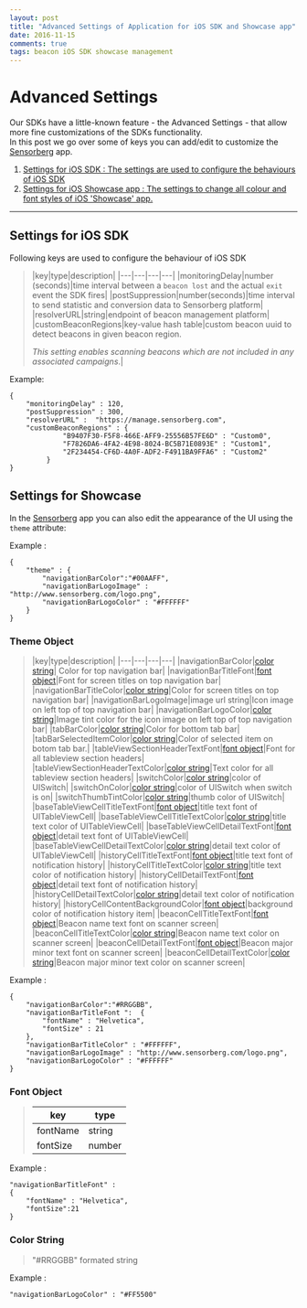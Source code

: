 ```yaml
---
layout: post
title: "Advanced Settings of Application for iOS SDK and Showcase app"
date: 2016-11-15
comments: true
tags: beacon iOS SDK showcase management
---
```



# Advanced Settings 

Our SDKs have a little-known feature - the Advanced Settings - that allow more fine customizations of the SDKs functionality.  
In this post we go over some of keys you can add/edit to customize the [Sensorberg](https://itunes.apple.com/us/app/sensorberg/id1115128115?mt=8) app.

 1. [Settings for iOS SDK : The settings are used to configure the behaviours of iOS SDK](http://sensorberg-dev.github.io/2016/11/Advanced-Settings-of-Application-for-iOS-SDK-and-Showcase-app/#settings-for-ios-sdk)
 2. [Settings for iOS Showcase app : The settings to change all colour and font styles of iOS 'Showcase' app.](http://sensorberg-dev.github.io/2016/11/Advanced-Settings-of-Application-for-iOS-SDK-and-Showcase-app/#settings-for-showcase)

<!--more-->
  

----------  


## Settings for iOS SDK

Following keys are used to configure the behaviour of iOS SDK  

>|key|type|description|
>|---|---|---|---|
>|monitoringDelay|number (seconds)|time interval between a `beacon lost` and the actual `exit` event the SDK fires|
>|postSuppression|number(seconds)|time interval to send statistic and conversion data to Sensorberg platform|
>|resolverURL|string|endpoint of beacon management platform|
>|customBeaconRegions|key-value hash table|custom beacon uuid to detect beacons in given beacon region. <p> *This setting enables scanning beacons which are not included in any associated campaigns*.|
  
Example:  

```
{
	"monitoringDelay" : 120,
	"postSuppression" : 300,
	"resolverURL" :  "https://manage.sensorberg.com",
	"customBeaconRegions" : {
			 "B9407F30-F5F8-466E-AFF9-25556B57FE6D" : "Custom0",
			 "F7826DA6-4FA2-4E98-8024-BC5B71E0893E" : "Custom1",
			 "2F234454-CF6D-4A0F-ADF2-F4911BA9FFA6" : "Custom2"
		 }
}
```


## Settings for Showcase

In the [Sensorberg](https://itunes.apple.com/us/app/sensorberg/id1115128115?mt=8) app you can also edit the appearance of the UI using the `theme` attribute:
  

<!--|key|type|description|
|---|---|---|---|
|theme|[Theme Object](#theme-object)||change theme of Showcase app|-->

Example :  

```
{
	"theme" : {
		"navigationBarColor":"#00AAFF",
		"navigationBarLogoImage" : "http://www.sensorberg.com/logo.png",
		"navigationBarLogoColor" : "#FFFFFF"
	}
}
```

### Theme Object

>|key|type|description|
>|---|---|---|---|
>|navigationBarColor|[color string](#colorString)| Color for top navigation bar|
>|navigationBarTitleFont|[font object](#fontObject)|Font for screen titles on top navigation bar|
>|navigationBarTitleColor|[color string](#colorString)|Color for screen titles on top navigation bar|
>|navigationBarLogoImage|image url string|Icon image on left top of top navigation bar|
>|navigationBarLogoColor|[color string](#colorString)|Image tint color for the icon image on left top of top navigation bar|
>|tabBarColor|[color string](#colorString)|Color for bottom tab bar|
>|tabBarSelectedItemColor|[color string](#colorString)|Color of selected item on botom tab bar.|
>|tableViewSectionHeaderTextFont|[font object](#fontObject)|Font for all tableview section headers|
>|tableViewSectionHeaderTextColor|[color string](#colorString)|Text color for all tableview section headers|
>|switchColor|[color string](#colorString)|color of UISwitch|
>|switchOnColor|[color string](#colorString)|color of UISwitch when switch is on|
>|switchThumbTintColor|[color string](#colorString)|thumb color of UISwitch|
>|baseTableViewCellTitleTextFont|[font object](#fontObject)|title text font of UITableViewCell|
>|baseTableViewCellTitleTextColor|[color string](#colorString)|title text color of UITableViewCell|
>|baseTableViewCellDetailTextFont|[font object](#fontObject)|detail text font of UITableViewCell|
>|baseTableViewCellDetailTextColor|[color string](#colorString)|detail text color of UITableViewCell|
>|historyCellTitleTextFont|[font object](#fontObject)|title text font of notification history|
>|historyCellTitleTextColor|[color string](#colorString)|title text color of notification history|
>|historyCellDetailTextFont|[font object](#fontObject)|detail text font of notification history|
>|historyCellDetailTextColor|[color string](#colorString)|detail text color of notification history|
>|historyCellContentBackgroundColor|[font object](#fontObject)|background color of notification history item|
>|beaconCellTitleTextFont|[font object](#fontObject)|Beacon name text font on scanner screen|
>|beaconCellTitleTextColor|[color string](#colorString)|Beacon name text color on scanner screen|
>|beaconCellDetailTextFont|[font object](#fontObject)|Beacon major minor text font on scanner screen|
>|beaconCellDetailTextColor|[color string](#colorString)|Beacon major minor text color on scanner screen|

Example :   

```
{
	"navigationBarColor":"#RRGGBB",
	"navigationBarTitleFont ":  {
		"fontName" : "Helvetica",
		"fontSize" : 21
	},
	"navigationBarTitleColor" : "#FFFFFF",
	"navigationBarLogoImage" : "http://www.sensorberg.com/logo.png",
	"navigationBarLogoColor" : "#FFFFFF"
}
```

<h3><span id="fontObject">Font Object</span></h3>

>|key|type|
>|---|---|
>|fontName|string|
>|fontSize|number|

Example :   

```
"navigationBarTitleFont" : 
{
	"fontName" : "Helvetica",
	"fontSize":21
}
```

<h3><span id="colorString">Color String</span></h3>

> "#RRGGBB"  formated string

Example :   

```
"navigationBarLogoColor" : "#FF5500"
```

